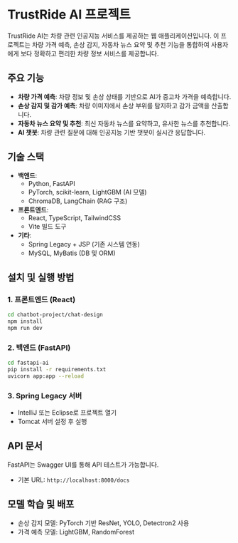 # TrustRide AI 프로젝트

TrustRide AI는 차량 관련 인공지능 서비스를 제공하는 웹 애플리케이션입니다. 이 프로젝트는 차량 가격 예측, 손상 감지, 자동차 뉴스 요약 및 추천 기능을 통합하여 사용자에게 보다 정확하고 편리한 차량 정보 서비스를 제공합니다.

## 주요 기능
- **차량 가격 예측**: 차량 정보 및 손상 상태를 기반으로 AI가 중고차 가격을 예측합니다.
- **손상 감지 및 감가 예측**: 차량 이미지에서 손상 부위를 탐지하고 감가 금액을 산출합니다.
- **자동차 뉴스 요약 및 추천**: 최신 자동차 뉴스를 요약하고, 유사한 뉴스를 추천합니다.
- **AI 챗봇**: 차량 관련 질문에 대해 인공지능 기반 챗봇이 실시간 응답합니다.

## 기술 스택
- **백엔드**: 
  - Python, FastAPI
  - PyTorch, scikit-learn, LightGBM (AI 모델)
  - ChromaDB, LangChain (RAG 구조)
- **프론트엔드**:
  - React, TypeScript, TailwindCSS
  - Vite 빌드 도구
- **기타**:
  - Spring Legacy + JSP (기존 시스템 연동)
  - MySQL, MyBatis (DB 및 ORM)


## 설치 및 실행 방법

### 1. 프론트엔드 (React)
```bash
cd chatbot-project/chat-design
npm install
npm run dev
```

### 2. 백엔드 (FastAPI)
```bash
cd fastapi-ai
pip install -r requirements.txt
uvicorn app:app --reload
```

### 3. Spring Legacy 서버
- IntelliJ 또는 Eclipse로 프로젝트 열기
- Tomcat 서버 설정 후 실행

## API 문서
FastAPI는 Swagger UI를 통해 API 테스트가 가능합니다.
- 기본 URL: `http://localhost:8000/docs`

## 모델 학습 및 배포
- 손상 감지 모델: PyTorch 기반 ResNet, YOLO, Detectron2 사용
- 가격 예측 모델: LightGBM, RandomForest

